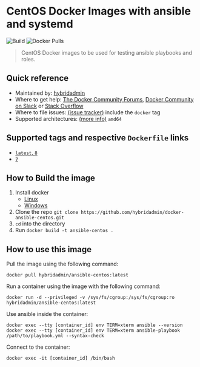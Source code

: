 # CentOS Docker Images with ansible and systemd

![Build](https://github.com/hybridadmin/docker-ansible-centos/workflows/Build/badge.svg?branch=main) ![Docker Pulls](https://img.shields.io/docker/pulls/hybridadmin/ansible-centos)

> CentOS Docker images to be used for testing ansible playbooks and roles.

## Quick reference

- Maintained by: [hybridadmin](https://github.com/hybridadmin)
- Where to get help: [The Docker Community Forums](https://forums.docker.com/), [Docker Community on Slack](https://dockr.ly/slack) or [Stack Overflow](https://stackoverflow.com/search?tab=newest&q=docker)
- Where to file issues: [(issue tracker)](https://github.com/hybridadmin/docker-ansible-centos/issues) include the `docker` tag
- Supported architectures: [(more info)](https://github.com/docker-library/official-images#architectures-other-than-amd64) `amd64`

## Supported tags and respective `Dockerfile` links

- [`latest`, `8`](https://github.com/hybridadmin/docker-ansible-centos/tree/main/8/Dockerfile)
- [`7`](https://github.com/hybridadmin/docker-ansible-centos/tree/main/7/Dockerfile)

## How to Build the image

1. Install docker
   - [Linux](https://docs.docker.com/engine/install/)
   - [Windows](https://docs.docker.com/docker-for-windows/install/)
2. Clone the repo `git clone https://github.com/hybridadmin/docker-ansible-centos.git`
3. `cd` into the directory
4. Run `docker build -t ansible-centos .`

## How to use this image

Pull the image using the following command:

```console
docker pull hybridadmin/ansible-centos:latest
```

Run a container using the image with the following command:

```console
docker run -d --privileged -v /sys/fs/cgroup:/sys/fs/cgroup:ro hybridadmin/ansible-centos:latest
```

Use ansible inside the container:

```console
docker exec --tty [container_id] env TERM=xterm ansible --version
docker exec --tty [container_id] env TERM=xterm ansible-playbook /path/to/playbook.yml --syntax-check
```

Connect to the container:

```console
docker exec -it [container_id] /bin/bash
```

